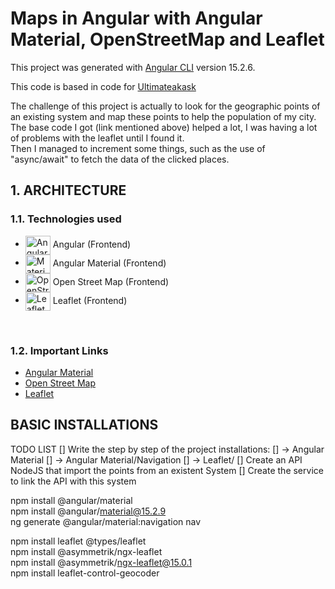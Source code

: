 # Maps in Angular with Angular Material, OpenStreetMap and Leaflet

This project was generated with [Angular CLI](https://github.com/angular/angular-cli) version 15.2.6.

This code is based in code for [Ultimateakask](https://github.com/ultimateakash/angular-leaflet-maps/)

The challenge of this project is actually to look for the geographic points of an existing system and map these points to help the population of my city. The base code I got (link mentioned above) helped a lot, I was having a lot of problems with the leaflet until I found it.<br>
Then I managed to increment some things, such as the use of "async/await" to fetch the data of the clicked places.

## **1. ARCHITECTURE**
### **1.1. Technologies used**
- <img align="center" alt="Angular" height="30" width="40" src="https://cdn.jsdelivr.net/gh/devicons/devicon/icons/angularjs/angularjs-original.svg" /> Angular (Frontend)
- <img align="center" alt="Material" height="30" width="40" src="https://material.angular.io/assets/img/angular-material-logo.svg" /> Angular Material (Frontend)
- <img align="center" alt="OpenStreetMap" height="30" width="40" src="https://upload.wikimedia.org/wikipedia/commons/b/b0/Openstreetmap_logo.svg" /> Open Street Map (Frontend)
- <img align="center" alt="Leaflet" height="30" width="40" src="https://upload.wikimedia.org/wikipedia/commons/1/13/Leaflet_logo.svg" /> Leaflet (Frontend)
<br />


### **1.2. Important Links**
- [Angular Material](https://material.angular.io/)
- [Open Street Map](https://openstreetmap.org/)
- [Leaflet](https://leafletjs.com/)

## BASIC INSTALLATIONS
TODO LIST
[] Write the step by step of the project installations:
[] -> Angular Material
[] -> Angular Material/Navigation
[] -> Leaflet/
[] Create an API NodeJS that import the points from an existent System
[] Create the service to link the API with this system

  npm install @angular/material <br>
  npm install @angular/material@15.2.9<br>
  ng generate @angular/material:navigation nav<br>
  
  npm install leaflet @types/leaflet<br>
  npm install @asymmetrik/ngx-leaflet<br>
  npm install @asymmetrik/ngx-leaflet@15.0.1<br>
  npm install leaflet-control-geocoder


